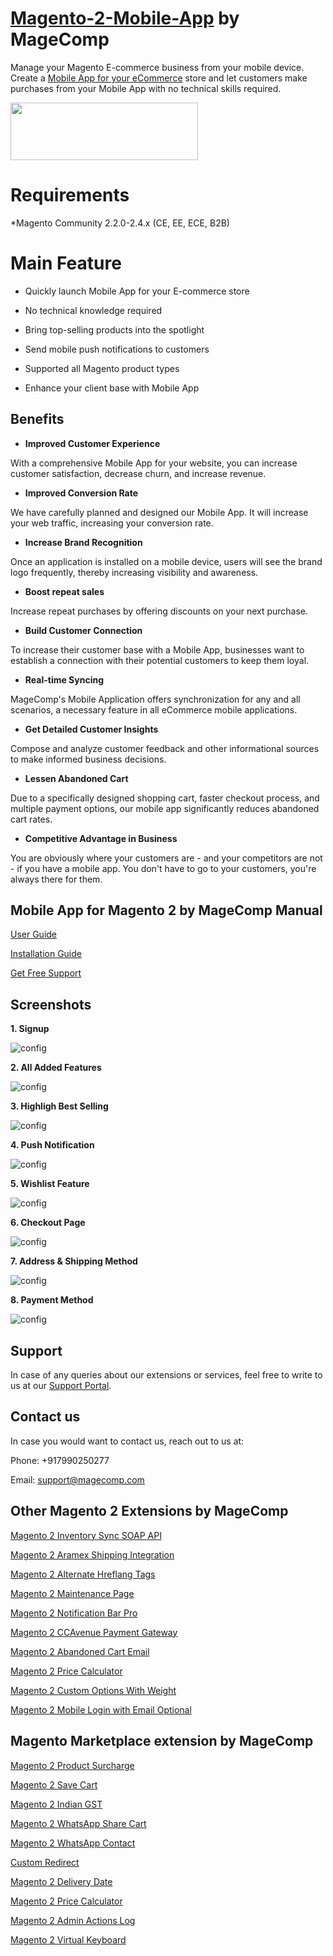 # [Magento-2-Mobile-App](https://magecomp.com/magento-2-mobile-app-builder.html) by MageComp

Manage your Magento E-commerce business from your mobile device. Create a [Mobile App for your eCommerce](https://mobileapp.magecomp.com/) store and let customers make purchases from your Mobile App with no technical skills required.

<a href="https://magecomp.com/magento-2-mobile-app-builder.html"><img width="300" height="92" src="https://magecomp.com/media/button.webp"></a>

# Requirements
*Magento Community 2.2.0-2.4.x (CE, EE, ECE, B2B)

# Main Feature

* Quickly launch Mobile App for your E-commerce store

* No technical knowledge required

* Bring top-selling products into the spotlight

* Send mobile push notifications to customers

* Supported all Magento product types

* Enhance your client base with Mobile App

## Benefits

* **Improved Customer Experience**

With a comprehensive Mobile App for your website, you can increase customer satisfaction, decrease churn, and increase revenue.

* **Improved Conversion Rate**

We have carefully planned and designed our Mobile App. It will increase your web traffic, increasing your conversion rate.

* **Increase Brand Recognition**

Once an application is installed on a mobile device, users will see the brand logo frequently, thereby increasing visibility and awareness.

* **Boost repeat sales**

Increase repeat purchases by offering discounts on your next purchase.

* **Build Customer Connection**

To increase their customer base with a Mobile App, businesses want to establish a connection with their potential customers to keep them loyal.

* **Real-time Syncing**

MageComp's Mobile Application offers synchronization for any and all scenarios, a necessary feature in all eCommerce mobile applications.

* **Get Detailed Customer Insights**

Compose and analyze customer feedback and other informational sources to make informed business decisions. 

* **Lessen Abandoned Cart**

Due to a specifically designed shopping cart, faster checkout process, and multiple payment options, our mobile app significantly reduces abandoned cart rates.

* **Competitive Advantage in Business**

You are obviously where your customers are - and your competitors are not - if you have a mobile app. You don't have to go to your customers, you're always there for them.

## Mobile App for Magento 2 by MageComp Manual

[User Guide](https://magecomp.com/support/docs/mobile-app-magento-2/)

[Installation Guide](https://magecomp.com/support/docs/magento-extension-installation-guide/extension-installation-guide-magento-marketplace-extension/)

[Get Free Support](https://github.com/magecomp/Magento-2-Mobile-App-/issues)


## Screenshots

**1. Signup**

![config](https://magecomp.com/media/catalog/product/cache/19b10369fecc27f1a40729d1b5b60dea/s/s/ss-1_2_3.webp)

**2. All Added Features**

![config](https://magecomp.com/media/catalog/product/cache/19b10369fecc27f1a40729d1b5b60dea/s/s/ss-4_1_1.webp)

**3. Highligh Best Selling**

![config](https://magecomp.com/media/catalog/product/cache/19b10369fecc27f1a40729d1b5b60dea/s/s/ss-5_2_2.webp)

**4. Push Notification**

![config](https://magecomp.com/media/catalog/product/cache/19b10369fecc27f1a40729d1b5b60dea/s/s/ss-8_1.webp)

**5. Wishlist Feature**

![config](https://magecomp.com/media/catalog/product/cache/19b10369fecc27f1a40729d1b5b60dea/s/s/ss-10_1.webp)

**6. Checkout Page**

![config](https://magecomp.com/media/catalog/product/cache/19b10369fecc27f1a40729d1b5b60dea/s/s/ss-11_1.webp)

**7. Address & Shipping Method**

![config](https://magecomp.com/media/catalog/product/cache/19b10369fecc27f1a40729d1b5b60dea/s/s/ss-14_1.webp)

**8. Payment Method**

![config](https://magecomp.com/media/catalog/product/cache/19b10369fecc27f1a40729d1b5b60dea/s/s/ss-15.webp)

## Support

In case of any queries about our extensions or services, feel free to write to us at our [Support Portal](https://magecomp.com/support/).

## Contact us

In case you would want to contact us, reach out to us at:

Phone: +917990250277

Email: [support@magecomp.com](mailto:support@magecomp.com)

## Other Magento 2 Extensions by MageComp

[Magento 2 Inventory Sync SOAP API](https://magecomp.com/magento-2-inventory-sync-soap-api.html)

[Magento 2 Aramex Shipping Integration](https://magecomp.com/magento-2-aramex-shipping-integration.html)

[Magento 2 Alternate Hreflang Tags](https://magecomp.com/magento-2-alternate-hreflang-tags.html)

[Magento 2 Maintenance Page](https://magecomp.com/magento-2-maintenance-page.html)

[Magento 2 Notification Bar Pro](https://magecomp.com/magento-2-notification-bar-pro.html)

[Magento 2 CCAvenue Payment Gateway](https://magecomp.com/magento-2-ccavenue-payment-gateway.html)

[Magento 2 Abandoned Cart Email](https://magecomp.com/magento-2-abandoned-cart-email.html)

[Magento 2 Price Calculator](https://magecomp.com/magento-2-price-calculator.html)

[Magento 2 Custom Options With Weight](https://magecomp.com/magento-2-custom-options-weight.html)

[Magento 2 Mobile Login with Email Optional](https://magecomp.com/magento-2-mobile-login-email-optional.html)

## Magento Marketplace extension by MageComp

[Magento 2 Product Surcharge](https://marketplace.magento.com/magecomp-module-productsurcharge.html)

[Magento 2 Save Cart](https://marketplace.magento.com/magecomp-module-savecart.html)

[Magento 2 Indian GST](https://marketplace.magento.com/magecomp-module-gstcharge.html)

[Magento 2 WhatsApp Share Cart](https://marketplace.magento.com/magecomp-module-whatsappsharecart.html)

[Magento 2 WhatsApp Contact](https://marketplace.magento.com/magecomp-module-whatsappcontact.html)

[Custom Redirect](https://marketplace.magento.com/magecomp-module-customredirect.html)

[Magento 2 Delivery Date](https://marketplace.magento.com/magecomp-module-deliverydate.html)

[Magento 2 Price Calculator](https://marketplace.magento.com/magecomp-magento-2-price-calculator.html)

[Magento 2 Admin Actions Log](https://marketplace.magento.com/magecomp-magento-2-admin-actions-log.html)

[Magento 2 Virtual Keyboard](https://marketplace.magento.com/magecomp-magento-2-virtual-keyboard.html)
